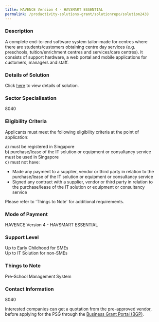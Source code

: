 ```yaml
---
title: HAVENCE Version 4 - HAVSMART ESSENTIAL
permalink: /productivity-solutions-grant/solutionrepo/solution2438
---
```


### Description

A complete end-to-end software system tailor-made for centres where there are students/customers obtaining centre day services (e.g. preschools, tuition/enrichment centres and services/care centres). It consists of support hardware, a web portal and mobile applications for customers, managers and staff.

### Details of Solution

Click <a href='HAVENCE PORTAL LLP' target='_blank' rel='noopener'>here</a> to view details of solution.

### Sector Specialisation

 8040 

### Eligibility Criteria

Applicants must meet the following eligibility criteria at the point of application:

a) must be registered in Singapore <br>
b) purchase/lease of the IT solution or equipment or consultancy service must be used in Singapore <br>
c) must not have:
- Made any payment to a supplier, vendor or third party in relation to the purchase/lease of the IT solution or equipment or consultancy service
- Signed any contract with a supplier, vendor or third party in relation to the purchase/lease of the IT solution or equipment or consultancy service

Please refer to 'Things to Note' for additional requirements.

### Mode of Payment
HAVENCE Version 4 - HAVSMART ESSENTIAL

### Support Level
Up to Early Childhood for SMEs <br>
Up to IT Solution for non-SMEs

### Things to Note
Pre-School Management System

### Contact Information
8040

Interested companies can get a quotation from the pre-approved vendor, before applying for the PSG through the <a target='_blank' rel='noopener' href='https://www.businessgrants.gov.sg/'>Business Grant Portal (BGP)</a>.
